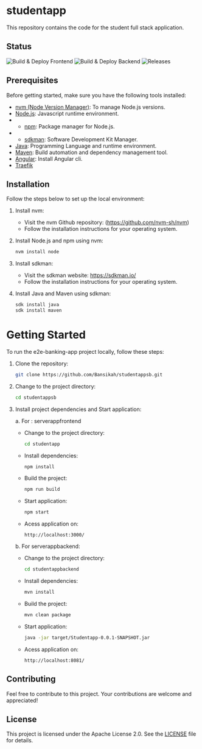 # studentapp
This repository contains the code for the student full stack application.

## Status
![Build & Deploy Frontend](https://github.com/Bansikah/studentappsb/actions/workflows/frontend.yml/badge.svg) ![Build & Deploy Backend](https://github.com/Bansikah/studentappsb/actions/workflows/backend.yml/badge.svg) ![Releases](https://github.com/Bansikah/studentappsb/actions/workflows/release.yml/badge.svg)

## Prerequisites

Before getting started, make sure you have the following tools installed:

- [nvm (Node Version Manager)](https://github.com/nvm-sh/nvm): To manage Node.js versions.
- [Node.js](https://nodejs.org/): Javascript runtime environment.
- - [npm](https://www.npmjs.com/): Package manager for Node.js.
- - [sdkman](https://sdkman.io/): Software Development Kit Manager.
- [Java](https://www.java.com/): Programming Language and runtime environment.
- [Maven](https://maven.apache.org/): Build automation and dependency management tool.
- [Angular](https://github.com/angular/angular-cli): Install Angular cli.
- [Traefik](https://doc.traefik.io/traefik/)

## Installation

Follow the steps below to set up the local environment:

1. Install nvm:
   - Visit the nvm Github repository: (https://github.com/nvm-sh/nvm)
   - Follow the installation instructions for your operating system.

2. Install Node.js and npm using nvm:
   ```bash
   nvm install node
   ```

3. Install sdkman:
   - Visit the sdkman website: https://sdkman.io/
   - Follow the installation instructions for your operating system.

4. Install Java and Maven using sdkman:
   ```bash
   sdk install java
   sdk install maven
   ```

# Getting Started

To run the e2e-banking-app project locally, follow these steps:

1. Clone the repository:
   ```bash
   git clone https://github.com/Bansikah/studentappsb.git 
   ```

2. Change to the project directory:
   ```bash
   cd studentappsb
   ```

3. Install project dependencies and Start application:
   
   a. For : serverappfrontend
      - Change to the project directory:
        ```bash
        cd studentapp
        ```
      - Install dependencies:
        ```bash
        npm install
        ```
      - Build the project:
        ```bash
        npm run build 
        ```
      - Start application:
        ```bash
        npm start 
        ```
     - Acess application on:
       ```
       http://localhost:3000/
       ```

   b. For serverappbackend:
      - Change to the project directory:
        ```bash
        cd studentappbackend
        ```
      - Install dependencies:
        ```bash
        mvn install
        ```
      - Build the project:
        ```bash
        mvn clean package
        ```
      - Start application:
        ```bash
        java -jar target/Studentapp-0.0.1-SNAPSHOT.jar
        ```
     - Acess application on:
       ```
       http://localhost:8081/
       ```
## Contributing

Feel free to contribute to this project. Your contributions are welcome and appreciated!

## License

This project is licensed under the Apache License 2.0. See the [LICENSE](http://www.apache.org/licenses/LICENSE-2.0) file for details.
